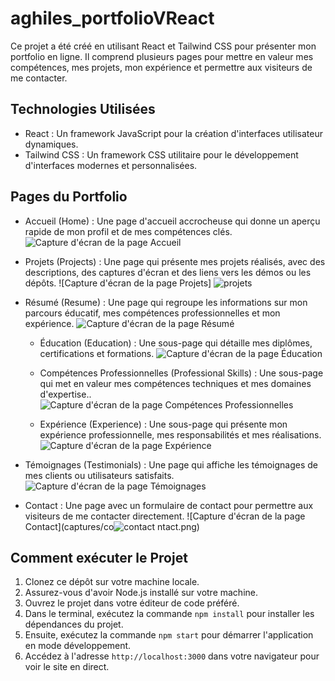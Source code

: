 # aghiles_portfolioVReact

Ce projet a été créé en utilisant React et Tailwind CSS pour présenter mon portfolio en ligne. Il comprend plusieurs pages pour mettre en valeur mes compétences, mes projets, mon expérience et permettre aux visiteurs de me contacter.

## Technologies Utilisées

- React : Un framework JavaScript pour la création d'interfaces utilisateur dynamiques.
- Tailwind CSS : Un framework CSS utilitaire pour le développement d'interfaces modernes et personnalisées.

## Pages du Portfolio

- Accueil (Home) : Une page d'accueil accrocheuse qui donne un aperçu rapide de mon profil et de mes compétences clés.
  ![Capture d'écran de la page Accueil](https://github.com/djadounAghiles/aghiles_portfoliovReact/assets/136774766/555e0483-4a29-41eb-adef-7df9699f6de9)

- Projets (Projects) : Une page qui présente mes projets réalisés, avec des descriptions, des captures d'écran et des liens vers les démos ou les dépôts.
  ![Capture d'écran de la page Projets]
  ![projets](https://github.com/djadounAghiles/aghiles_portfoliovReact/assets/136774766/a866e850-1fb0-46d9-8965-0df79988b5bd)

- Résumé (Resume) : Une page qui regroupe les informations sur mon parcours éducatif, mes compétences professionnelles et mon expérience.
  ![Capture d'écran de la page Résumé](https://github.com/djadounAghiles/aghiles_portfoliovReact/assets/136774766/03f8964c-d9a7-48b0-b3af-42960241b86d)

  - Éducation (Education) : Une sous-page qui détaille mes diplômes, certifications et formations.
    ![Capture d'écran de la page Éducation](https://github.com/djadounAghiles/aghiles_portfoliovReact/assets/136774766/5f198571-abec-4ddf-abec-18477a1f4215)

  - Compétences Professionnelles (Professional Skills) : Une sous-page qui met en valeur mes compétences techniques et mes domaines d'expertise..
    ![Capture d'écran de la page Compétences Professionnelles](https://github.com/djadounAghiles/aghiles_portfoliovReact/assets/136774766/df43a32a-50e9-4639-9fa5-da437bbe44a1)

  - Expérience (Experience) : Une sous-page qui présente mon expérience professionnelle, mes responsabilités et mes réalisations.
    ![Capture d'écran de la page Expérience](https://github.com/djadounAghiles/aghiles_portfoliovReact/assets/136774766/10f2a9c2-da9a-490a-b4e6-079fad0606da)

- Témoignages (Testimonials) : Une page qui affiche les témoignages de mes clients ou utilisateurs satisfaits.
  ![Capture d'écran de la page Témoignages](https://github.com/djadounAghiles/aghiles_portfoliovReact/assets/136774766/fc594571-8d4d-4f23-8819-b3fd81d9ae88)

- Contact : Une page avec un formulaire de contact pour permettre aux visiteurs de me contacter directement.
  ![Capture d'écran de la page Contact](captures/co![contact](https://github.com/djadounAghiles/aghiles_portfoliovReact/assets/136774766/18ecbd65-e6fd-42dd-b52e-c2eecda2ab94)
  ntact.png)

## Comment exécuter le Projet

1. Clonez ce dépôt sur votre machine locale.
2. Assurez-vous d'avoir Node.js installé sur votre machine.
3. Ouvrez le projet dans votre éditeur de code préféré.
4. Dans le terminal, exécutez la commande `npm install` pour installer les dépendances du projet.
5. Ensuite, exécutez la commande `npm start` pour démarrer l'application en mode développement.
6. Accédez à l'adresse `http://localhost:3000` dans votre navigateur pour voir le site en direct.
